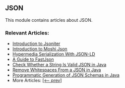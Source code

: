 ## JSON

This module contains articles about JSON.

### Relevant Articles:

- [Introduction to Jsoniter](https://www.baeldung.com/java-jsoniter)
- [Introduction to Moshi Json](https://www.baeldung.com/java-json-moshi)
- [Hypermedia Serialization With JSON-LD](https://www.baeldung.com/json-linked-data)
- [A Guide to FastJson](https://www.baeldung.com/fastjson)
- [Check Whether a String Is Valid JSON in Java](https://www.baeldung.com/java-validate-json-string)
- [Remove Whitespaces From a JSON in Java](https://www.baeldung.com/java-json-minify-remove-whitespaces)
- [Programmatic Generation of JSON Schemas in Java](https://www.baeldung.com/java-json-schema-create-automatically)
- More Articles: [[<-- prev]](/json-modules/json)

